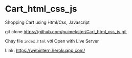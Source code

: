 # Cart_html_css_js
Shopping Cart using Html/Css, Javascript

git clone https://github.com/puimekster/Cart_html_css_js.git

Chạy file `index.html` với Open with Live Server

Link: https://webintern.herokuapp.com/


